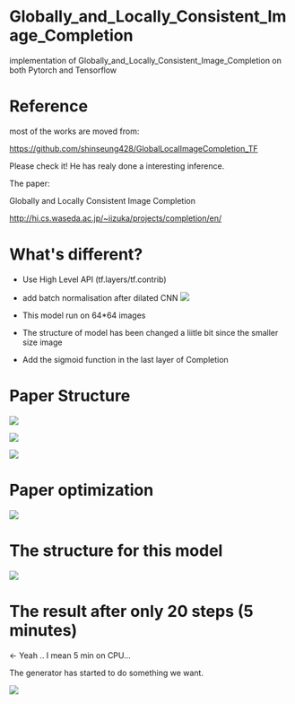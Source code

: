 # Globally_and_Locally_Consistent_Image_Completion
implementation of Globally_and_Locally_Consistent_Image_Completion on both Pytorch and Tensorflow

# Reference

most of the works are moved from:

https://github.com/shinseung428/GlobalLocalImageCompletion_TF

Please check it! He has realy done a interesting inference.

The paper:

Globally and Locally Consistent Image Completion

http://hi.cs.waseda.ac.jp/~iizuka/projects/completion/en/

# What's different?

- Use High Level API (tf.layers/tf.contrib)
- add batch normalisation after dilated CNN
![](https://github.com/mike820808/tf_Globally_and_Locally_Consistent_Image_Completion/blob/master/Photo/BN.png)

- This model run on 64*64 images
- The structure of model has been changed a liitle bit since the smaller size image
- Add the sigmoid function in the last layer of Completion


# Paper Structure

![](https://github.com/mike820808/tf_Globally_and_Locally_Consistent_Image_Completion/blob/master/Photo/PaperStructure.png)

![](https://github.com/mike820808/tf_Globally_and_Locally_Consistent_Image_Completion/blob/master/Photo/PaperC.png)

![](https://github.com/mike820808/tf_Globally_and_Locally_Consistent_Image_Completion/blob/master/Photo/PaperD.png)


# Paper optimization
![](https://github.com/mike820808/tf_Globally_and_Locally_Consistent_Image_Completion/blob/master/Photo/Optim.png)


# The structure for this model

![](https://github.com/mike820808/tf_Globally_and_Locally_Consistent_Image_Completion/blob/master/Photo/Sructure.png)


# The result after only 20 steps (5 minutes) 

<- Yeah .. I mean 5 min on CPU...

The generator has started to do something we want. 

![](https://github.com/mike820808/tf_Globally_and_Locally_Consistent_Image_Completion/blob/master/Photo/20%20epoch%20result.png)

